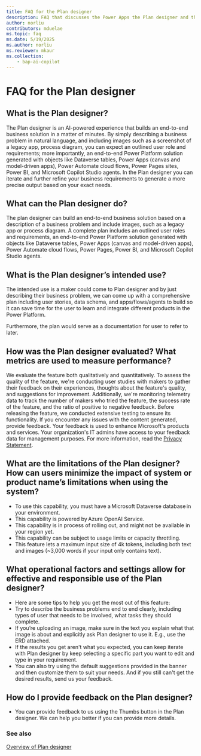 ```yaml
---
title: FAQ for the Plan designer
description: FAQ that discusses the Power Apps the Plan designer and the key considerations for making use of this technology responsibly.
author: norliu
contributors: mduelae 
ms.topic: faq
ms.date: 5/19/2025
ms.author: norliu
ms.reviewer: mkaur
ms.collection: 
    - bap-ai-copilot
---
```


# FAQ for the Plan designer

## What is the Plan designer?

The Plan designer is an AI-powered experience that builds an end-to-end business solution in a matter of minutes. By simply describing a business problem in natural language, and including images such as a screenshot of a legacy app, process diagram, you can expect an outlined user role and requirements; more importantly, an end-to-end Power Platform solution generated with objects like Dataverse tables, Power Apps (canvas and model-driven apps), Power Automate cloud flows, Power Pages sites, Power BI, and Microsoft Copilot Studio agents. In the Plan designer you can iterate and further refine your business requirements to generate a more precise output based on your exact needs.

## What can the Plan designer do?

The plan designer can build an end-to-end business solution based on a description of a business problem and include images, such as a legacy app or process diagram. A complete plan includes an outlined user roles and requirements, an end-to-end Power Platform solution generated with objects like Dataverse tables, Power Apps (canvas and model-driven apps), Power Automate cloud flows, Power Pages, Power BI, and Microsoft Copilot Studio agents.

## What is the Plan designer’s intended use?

The intended use is a maker could come to Plan designer and by just describing their business problem, we can come up with a comprehensive plan including user stories, data schema, and apps/flows/agents to build so it can save time for the user to learn and integrate different products in the Power Platform.

Furthermore, the plan would serve as a documentation for user to refer to later.

## How was the Plan designer evaluated? What metrics are used to measure performance?

We evaluate the feature both qualitatively and quantitatively. To assess the quality of the feature, we're conducting user studies with makers to gather their feedback on their experiences, thoughts about the feature's quality, and suggestions for improvement. Additionally, we're monitoring telemetry data to track the number of makers who tried the feature, the success rate of the feature, and the ratio of positive to negative feedback. Before releasing the feature, we conducted extensive testing to ensure its functionality. If you encounter any issues with the content generated, provide feedback. Your feedback is used to enhance Microsoft's products and services. Your organization's IT admins have access to your feedback data for management purposes. For more information, read the [Privacy Statement](https://go.microsoft.com/fwlink/?linkid=2182930%22%20%5Ct%20%22_blank).

## What are the limitations of the Plan designer? How can users minimize the impact of system or product name’s limitations when using the system?

- To use this capability, you must have a Microsoft Dataverse database in your environment.
- This capability is powered by Azure OpenAI Service.
- This capability is in process of rolling out, and might not be available in your region yet.
- This capability can be subject to usage limits or capacity throttling.
- This feature lets a maximum input size of 4k tokens, including both text and images (~3,000 words if your input only contains text).


## What operational factors and settings allow for effective and responsible use of the Plan designer?

- Here are some tips to help you get the most out of this feature:
- Try to describe the business problems end to end clearly, including types of user that needs to be involved, what tasks they should complete. 
- If you’re uploading an image, make sure in the text you explain what that image is about and explicitly ask Plan designer to use it. E.g.,  use the ERD attached.
- If the results you get aren't what you expected, you can keep iterate with Plan designer by keep selecting a specific part you want to edit and type in your requirement.
- You can also try using the default suggestions provided in the banner and then customize them to suit your needs. And if you still can't get the desired results, send us your feedback.


## How do I provide feedback on the Plan designer?

- You can provide feedback to us using the Thumbs button in the Plan designer. We can help you better if you can provide more details. 
### See also 
[Overview of Plan designer](../plan-designer/plan-designer.md)
